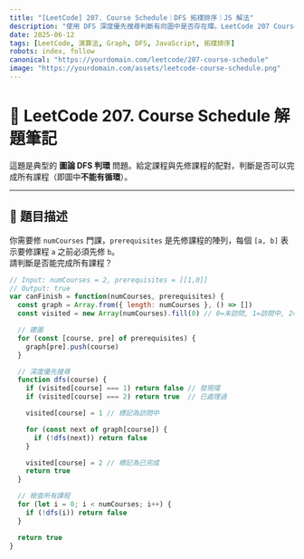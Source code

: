 ```yaml
---
title: "[LeetCode] 207. Course Schedule｜DFS 拓樸排序｜JS 解法"
description: "使用 DFS 深度優先搜尋判斷有向圖中是否存在環。LeetCode 207 Course Schedule 題目完整解析，含 JavaScript 程式碼與圖解。"
date: 2025-06-12
tags: [LeetCode, 演算法, Graph, DFS, JavaScript, 拓樸排序]
robots: index, follow
canonical: "https://yourdomain.com/leetcode/207-course-schedule"
image: "https://yourdomain.com/assets/leetcode-course-schedule.png"
---
```


# 📘 LeetCode 207. Course Schedule 解題筆記

這題是典型的 **圖論 DFS 判環** 問題。給定課程與先修課程的配對，判斷是否可以完成所有課程（即圖中**不能有循環**）。

---

## 🔢 題目描述

你需要修 `numCourses` 門課，`prerequisites` 是先修課程的陣列，每個 `[a, b]` 表示要修課程 `a` 之前必須先修 `b`。  
請判斷是否能完成所有課程？

```js
// Input: numCourses = 2, prerequisites = [[1,0]]
// Output: true
var canFinish = function(numCourses, prerequisites) {
  const graph = Array.from({ length: numCourses }, () => [])
  const visited = new Array(numCourses).fill(0) // 0=未訪問, 1=訪問中, 2=已完成

  // 建圖
  for (const [course, pre] of prerequisites) {
    graph[pre].push(course)
  }

  // 深度優先搜尋
  function dfs(course) {
    if (visited[course] === 1) return false // 發現環
    if (visited[course] === 2) return true  // 已處理過

    visited[course] = 1 // 標記為訪問中

    for (const next of graph[course]) {
      if (!dfs(next)) return false
    }

    visited[course] = 2 // 標記為已完成
    return true
  }

  // 檢查所有課程
  for (let i = 0; i < numCourses; i++) {
    if (!dfs(i)) return false
  }

  return true
}
```